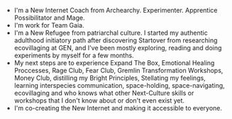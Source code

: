 - I'm a New Internet Coach from Archearchy. Experimenter. Apprentice 
  Possibilitator and Mage.
- I'm work for Team Gaia.
- I'm a New Refugee from patriarchal culture. I started my authentic 
  adulthood initiatory path after discovering Startover from researching 
  ecovillaging at GEN, and I've been mostly exploring, reading and doing 
  experiments by myself for a few months.
- My next steps are to experience Expand The Box, Emotional Healing 
  Proccesses, Rage Club, Fear Club, Gremlin Transformation Workshops, 
  Money Club, distilling my Bright Principles, Stellating my feelings, 
  learning interspecies communication, space-holding, space-navigating, 
  ecovillaging and who knows what other Next-Culture skills or workshops 
  that I don't know about or don't even exist yet.
- I'm co-creating the New Internet and making it accessible to everyone.